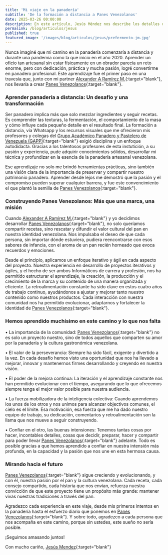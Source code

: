 ```yaml
---
title: 'Mi viaje en la panadería'
subtitle: 'De la formación a distancia a Panes Venezolanos'
date: 2025-03-26 00:00:00
description: En este artículo, Jesús Méndez nos describe los detalles de su recorrido en la Panadería desde su formación académica y los origenes de Panes Venezolanos.
permalink: /blog/articulos/jesus
published: true
featured_image: '/images/blog/articulos/jesus/prefermento-jm.jpg'
---
```


Nunca imaginé que mi camino en la panadería comenzaría a distancia y durante una pandemia como la que inicio en el año 2020. Aprender un oficio tan artesanal sin estar físicamente en un obrador parecía un reto enorme, pero con dedicación, práctica y mucha pasión, logré convertirme en panadero profesional. Este aprendizaje fue el primer paso en una travesía que, junto con mi partner [Alexander A Ramírez M.](https://instagram.com/hazpanencasa){:target="blank"}, nos llevaría a crear [Panes Venezolanos](https://www.instagram.com/panesve/){:target="blank"}.

### Aprender panadería a distancia: Un desafío y una transformación

Ser panadero implica más que solo mezclar ingredientes y seguir recetas. Es comprender las texturas, la fermentación, el comportamiento de la masa y cómo influye cada pequeño detalle en el resultado final. La formación a distancia, vía Whatsapp y los recursos visuales que me ofrecieron mis profesores y colegas del [Grupo Académico Panadero y Pastelero de Venezuela (GAPP)](https://www.gappvzla.dsinternacional.com/){:target="blank"} exigió disciplina y un enfoque autodidacta. Gracias a los talentosos profesores de esta instutición, a su pasión y experiencia, pude adquirir conocimientos sólidos, desarrollar mi técnica y profundizar en la esencia de la panadería artesanal venezolana.

Ese aprendizaje no solo me brindó herramientas prácticas, sino también una visión clara de la importancia de preservar y compartir nuestro patrimonio panadero. Aprender desde lejos me demostró que la pasión y el compromiso pueden superar cualquier barrera, y fue este convencimiento el que plantó la semilla de [Panes Venezolanos](https://www.instagram.com/panesve/){:target="blank"}.

###  Construyendo Panes Venezolanos: Más que una marca, una misión

Cuando [Alexander A Ramírez M.](https://instagram.com/hazpanencasa){:target="blank"} y yo decidimos desarrollar [Panes Venezolanos](https://www.instagram.com/panesve/){:target="blank"}, no solo queríamos compartir recetas, sino rescatar y difundir el valor cultural del pan en nuestra identidad venezolana. Nos impulsaba el deseo de que cada persona, sin importar dónde estuviera, pudiera reencontrarse con esos sabores de infancia, con el aroma de un pan recién horneado que evoca recuerdos y emociones.

Desde el principio, aplicamos un enfoque iterativo y ágil en cada aspecto del proyecto. Nuestra experiencia en desarrollo de proyectos iterativos y ágiles, y el hecho de ser ambos Informáticos de carrera y profesión, nos ha permitido estructurar el aprendizaje, la creación, la producción y el crecimiento de la marca y su contenido de una manera organizada y eficiente. La retroalimentación constante ha sido clave en estos cuatro años de trabajo continuo, ayudándonos a ajustar y mejorar tanto nuestro contenido como nuestros productos. Cada interacción con nuestra comunidad nos ha permitido evolucionar, adaptarnos y fortalecer la identidad de [Panes Venezolanos](https://www.instagram.com/panesve/){:target="blank"}.

### Hemos aprendido muchísimo en este camino y lo que nos falta

• La importancia de la comunidad: [Panes Venezolanos](https://www.instagram.com/panesve/){:target="blank"} no es solo un proyecto nuestro, sino de todos aquellos que comparten su amor por la panadería y la cultura gastronómica venezolana.

• El valor de la perseverancia: Siempre ha sido fácil, exigente y divertido a la vez. En cada desafío hemos visto una oportunidad que nos ha llevado a mejorar, innovar y mantenernos firmes desarrollando y creyendo en nuestra visión.

• El poder de la mejora continua: La iteración y el aprendizaje constante nos han permitido evolucionar con el tiempo, asegurando que lo que ofrecemos siempre tenga el mejor valor posible para nuestra audiencia.

• La fuerza mobilizadora de la inteligencia colectiva: Cuando aprendemos los unos de los otros y nos unimos para alcanzar objectivos comunes, el cielo es el límite. Esa motivación, esa fuerza que me ha dado nuestro equipo de trabajo, su dedicación, comentarios y retroalimentación son la llama que nos mueve a seguir construyendo.

• Confiar en el otro, las buenas intensiones: Tenemos tantas cosas por hacer, incontables detalles, cosas que decidir, preparar, hacer y compartir para poder llevar [Panes Venezolanos](https://www.instagram.com/panesve/){:target="blank"} adelante. Todo es posible gracias a que hemos aprendido a confiar en nuestra intensión más profunda, en la capacidad y la pasión que nos une en esta hermosa causa.

### Mirando hacia el futuro

[Panes Venezolanos](https://www.instagram.com/panesve/){:target="blank"} sigue creciendo y evolucionando, y con él, nuestra pasión por el pan y la cultura venezolana. Cada receta, cada consejo compartido, cada historia que nos envían, refuerza nuestra convicción de que este proyecto tiene un propósito más grande: mantener vivas nuestras tradiciones a través del pan.

Agradezco cada experiencia en este viaje, desde mis primeros intentos en la panadería hasta el esfuerzo diario que ponemos en [Panes Venezolanos](https://www.instagram.com/panesve/){:target="blank"}. Y sobre todo, agradezco a cada persona que nos acompaña en este camino, porque sin ustedes, este sueño no sería posible.

¡Seguimos amasando juntos!

Con mucho cariño, 
[Jesús Mendez](https://instagram.com/1painalafois){:target="blank"}